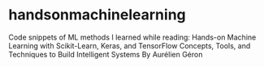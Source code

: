 # handsonmachinelearning
Code snippets of ML methods I learned while reading: 
Hands-on Machine Learning with Scikit-Learn, Keras, and TensorFlow
Concepts, Tools, and Techniques to Build Intelligent Systems
By Aurélien Géron
